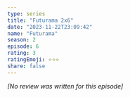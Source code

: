 ```yaml
---
type: series
title: "Futurama 2x6"
date: "2023-11-22T23:09:42"
name: "Futurama"
season: 2
episode: 6
rating: 3
ratingEmoji: ⭐️⭐️⭐️
share: false
---
```


*[No review was written for this episode]*
